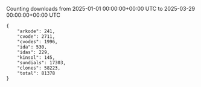 
Counting downloads from 2025-01-01 00:00:00+00:00 UTC to 2025-03-29 00:00:00+00:00 UTC

```
{
    "arkode": 241,
    "cvode": 2711,
    "cvodes": 1996,
    "ida": 530,
    "idas": 229,
    "kinsol": 145,
    "sundials": 17303,
    "clones": 58223,
    "total": 81378
}
```
